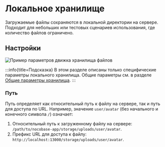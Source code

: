 # Локальное хранилище

Загружаемые файлы сохраняются в локальной директории на сервере. Подходит для небольших или тестовых сценариев использования, где количество файлов ограничено.

## Настройки

![Пример параметров движка хранилища файлов](https://static-docs.nocobase.com/20240529115151.png)

:::info{title=Подсказка}
В этом разделе описаны только специфические параметры локального хранилища. Общие параметры см. в разделе [Общие параметры хранилища](./index.md#general-engine-parameters).
:::

### Путь

Путь определяет как относительный путь к файлу на сервере, так и путь для доступа по URL. Например, значение `user/avatar` (без начального и конечного символа `/`) означает:

1. Относительный путь к загруженному файлу на сервере: `/path/to/nocobase-app/storage/uploads/user/avatar`.
2. Префикс URL для доступа к файлу: `http://localhost:13000/storage/uploads/user/avatar`.
